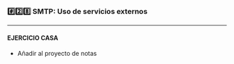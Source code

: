 ### #️⃣2️⃣8️⃣ SMTP: Uso de servicios externos

---

#### EJERCICIO CASA
   - Añadir al proyecto de notas
